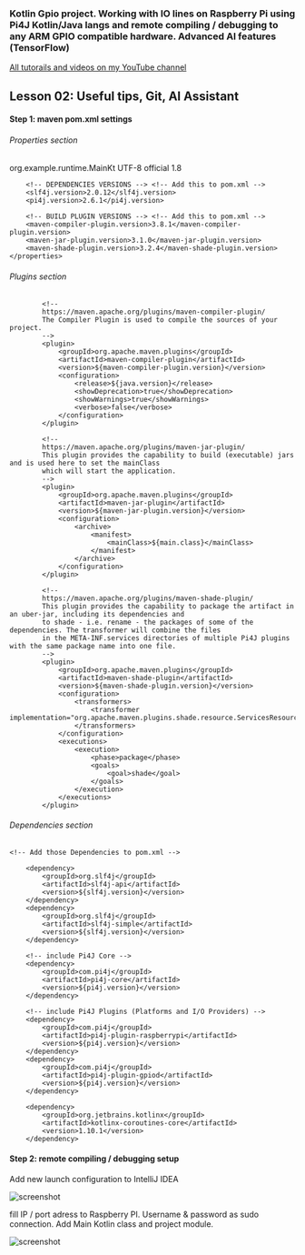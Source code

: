 ### Kotlin Gpio project. Working with IO lines on Raspberry Pi using Pi4J Kotlin/Java langs and remote compiling / debugging to any ARM GPIO compatible hardware. Advanced AI features (TensorFlow)


[All tutorails and videos on my YouTube channel](https://www.youtube.com/@OleksandrNeiko)



## Lesson 02: Useful tips, Git, AI Assistant


#### Step 1: maven pom.xml settings

###### Properties section

 <properties>
        <main.class>org.example.runtime.MainKt</main.class>   <!-- Lesson01 :: add to pom.xml -->
        <project.build.sourceEncoding>UTF-8</project.build.sourceEncoding>
        <kotlin.code.style>official</kotlin.code.style>
        <kotlin.compiler.jvmTarget>1.8</kotlin.compiler.jvmTarget>

        <!-- DEPENDENCIES VERSIONS --> <!-- Add this to pom.xml -->
        <slf4j.version>2.0.12</slf4j.version>
        <pi4j.version>2.6.1</pi4j.version>

        <!-- BUILD PLUGIN VERSIONS --> <!-- Add this to pom.xml -->
        <maven-compiler-plugin.version>3.8.1</maven-compiler-plugin.version>
        <maven-jar-plugin.version>3.1.0</maven-jar-plugin.version>
        <maven-shade-plugin.version>3.2.4</maven-shade-plugin.version>
    </properties>



###### Plugins section

  <!-- Add those Plugins to pom.xml -->

            <!--
            https://maven.apache.org/plugins/maven-compiler-plugin/
            The Compiler Plugin is used to compile the sources of your project.
            -->
            <plugin>
                <groupId>org.apache.maven.plugins</groupId>
                <artifactId>maven-compiler-plugin</artifactId>
                <version>${maven-compiler-plugin.version}</version>
                <configuration>
                    <release>${java.version}</release>
                    <showDeprecation>true</showDeprecation>
                    <showWarnings>true</showWarnings>
                    <verbose>false</verbose>
                </configuration>
            </plugin>

            <!--
            https://maven.apache.org/plugins/maven-jar-plugin/
            This plugin provides the capability to build (executable) jars and is used here to set the mainClass
            which will start the application.
            -->
            <plugin>
                <groupId>org.apache.maven.plugins</groupId>
                <artifactId>maven-jar-plugin</artifactId>
                <version>${maven-jar-plugin.version}</version>
                <configuration>
                    <archive>
                        <manifest>
                            <mainClass>${main.class}</mainClass>
                        </manifest>
                    </archive>
                </configuration>
            </plugin>

            <!--
            https://maven.apache.org/plugins/maven-shade-plugin/
            This plugin provides the capability to package the artifact in an uber-jar, including its dependencies and
            to shade - i.e. rename - the packages of some of the dependencies. The transformer will combine the files
            in the META-INF.services directories of multiple Pi4J plugins with the same package name into one file.
            -->
            <plugin>
                <groupId>org.apache.maven.plugins</groupId>
                <artifactId>maven-shade-plugin</artifactId>
                <version>${maven-shade-plugin.version}</version>
                <configuration>
                    <transformers>
                        <transformer implementation="org.apache.maven.plugins.shade.resource.ServicesResourceTransformer"/>
                    </transformers>
                </configuration>
                <executions>
                    <execution>
                        <phase>package</phase>
                        <goals>
                            <goal>shade</goal>
                        </goals>
                    </execution>
                </executions>
            </plugin>


###### Dependencies section

    <!-- Add those Dependencies to pom.xml -->

        <dependency>
            <groupId>org.slf4j</groupId>
            <artifactId>slf4j-api</artifactId>
            <version>${slf4j.version}</version>
        </dependency>
        <dependency>
            <groupId>org.slf4j</groupId>
            <artifactId>slf4j-simple</artifactId>
            <version>${slf4j.version}</version>
        </dependency>

        <!-- include Pi4J Core -->
        <dependency>
            <groupId>com.pi4j</groupId>
            <artifactId>pi4j-core</artifactId>
            <version>${pi4j.version}</version>
        </dependency>

        <!-- include Pi4J Plugins (Platforms and I/O Providers) -->
        <dependency>
            <groupId>com.pi4j</groupId>
            <artifactId>pi4j-plugin-raspberrypi</artifactId>
            <version>${pi4j.version}</version>
        </dependency>
        <dependency>
            <groupId>com.pi4j</groupId>
            <artifactId>pi4j-plugin-gpiod</artifactId>
            <version>${pi4j.version}</version>
        </dependency>

        <dependency>
            <groupId>org.jetbrains.kotlinx</groupId>
            <artifactId>kotlinx-coroutines-core</artifactId>
            <version>1.10.1</version>
        </dependency>


#### Step 2: remote compiling / debugging setup


Add new launch configuration to IntelliJ IDEA

![screenshot](readme/readme01.png)


fill IP / port adress to Raspberry PI. Username & password as sudo connection. Add Main Kotlin class and project module.

![screenshot](readme/readme02.png)
